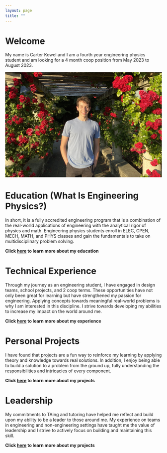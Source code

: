 ```yaml
---
layout: page
title: ""
---
```


# Welcome  

My name is Carter Kowel and I am a fourth year engineering physics student and am looking for a 4 month coop position from May 2023 to August 2023.

![rs](https://raw.githubusercontent.com/carterkowel/carterkowel.github.io/master/assets/images/IMG-2436.jpg)  

# Education (What Is Engineering Physics?)  
In short, it is a fully accredited engineering program that is a combination of the real-world applications of engineering with the analytical rigor of physics and math.
Engineering physics students enroll in ELEC, CPEN, MECH, MATH, and PHYS classes and gain the fundamentals to take on multidisciplinary problem solving.  

**Click [here](education.md) to learn more about my education**

# Technical Experience  
Through my journey as an engineering student, I have engaged in design teams, school projects, and 2 coop terms. These opportunities have not only been great for learning but have strengthened my passion for engineering. Applying concepts towards meaningful real-world problems is why I am interested in this discipline. I strive towards developing my abilities to increase my impact on the world around me.   

**Click [here](experience.md) to learn more about my experience**

# Personal Projects  
I have found that projects are a fun way to reinforce my learning by applying theory and knowledge towards real solutions. In addition, I enjoy being able to build a solution to a problem from the ground up, fully understanding the responsibilities and intricacies of every component.

**Click [here](projects.md) to learn more about my projects**

# Leadership
My commitments to TAing and tutoring have helped me reflect and build upon my ability to be a leader to those around me. My experience on teams in engineering and non-engineering settings have taught me the value of leadership and I strive to actively focus on building and maintaining this skill.

**Click [here](leadership.md) to learn more about my projects**
